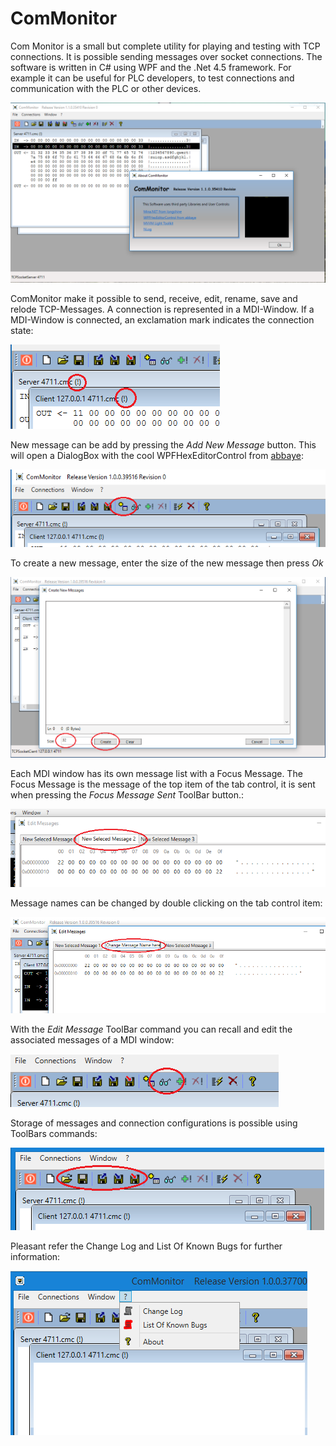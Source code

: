 # ComMonitor
Com Monitor is a small but complete utility for playing and testing with TCP connections. It is possible sending messages over socket connections. The software is written in C# using WPF and the .Net 4.5 framework. For example it can be useful for PLC developers, to test connections and communication with the PLC or other devices.

![img](https://github.com/uhwgmxorg/ComMonitor/blob/master/Doc/1.png)

ComMonitor make it possible to send, receive, edit, rename, save and relode TCP-Messages. A connection is represented in a MDI-Window. If a MDI-Window is connected, an exclamation mark indicates the connection state:

![img](https://github.com/uhwgmxorg/ComMonitor/blob/master/Doc/2.png)

 New message can be add by pressing the *Add New Message* button. This will open a DialogBox with the cool WPFHexEditorControl from [abbaye](https://github.com/abbaye/WPFHexEditorControl):

![img](https://github.com/uhwgmxorg/ComMonitor/blob/master/Doc/3.png)

To create a new message, enter the size of the new message then press *Ok*

![img](https://github.com/uhwgmxorg/ComMonitor/blob/master/Doc/4.png)

Each MDI window has its own message list with a Focus Message. The Focus Message is the message of the top item of the tab control, it is sent when pressing the *Focus Message Sent* ToolBar button.:

![img](https://github.com/uhwgmxorg/ComMonitor/blob/master/Doc/7.png)

Message names can be changed by double clicking on the tab control item:

![img](https://github.com/uhwgmxorg/ComMonitor/blob/master/Doc/6.png)

With the *Edit Message* ToolBar command you can recall and edit the associated messages of a MDI window:

![img](https://github.com/uhwgmxorg/ComMonitor/blob/master/Doc/5.png)

Storage of messages and connection configurations is possible using ToolBars commands:

![img](https://github.com/uhwgmxorg/ComMonitor/blob/master/Doc/8.png)

Pleasant refer the Change Log and List Of Known Bugs for further information:

![img](https://github.com/uhwgmxorg/ComMonitor/blob/master/Doc/9.png)
